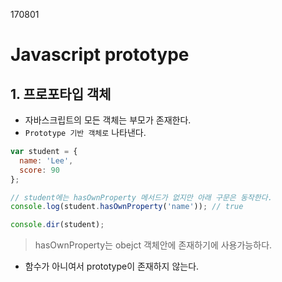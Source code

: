 170801

# Javascript prototype

## 1. 프로포타입 객체

- 자바스크립트의 모든 객체는 부모가 존재한다.
- `Prototype 기반 객체로` 나타낸다.

```javascript
var student = {
  name: 'Lee',
  score: 90
};

// student에는 hasOwnProperty 메서드가 없지만 아래 구문은 동작한다.
console.log(student.hasOwnProperty('name')); // true

console.dir(student);
```

> hasOwnProperty는 obejct 객체안에 존재하기에 사용가능하다.

- 함수가 아니여서 prototype이 존재하지 않는다.
